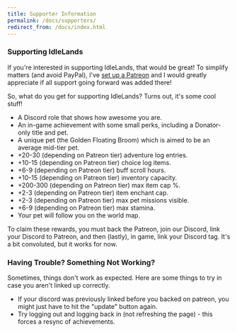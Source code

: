 ```yaml
---
title: Supporter Information
permalink: /docs/supporters/
redirect_from: /docs/index.html
---
```


### Supporting IdleLands

If you're interested in supporting IdleLands, that would be great! To simplify matters (and avoid PayPal), I've <a href="https://www.patreon.com/seiyria" target="_blank">set up a Patreon</a> and I would greatly appreciate if all support going forward was added there!

So, what do you get for supporting IdleLands? Turns out, it's some cool stuff!

* A Discord role that shows how awesome you are.
* An in-game achievement with some small perks, including a Donator-only title and pet.
* A unique pet (the Golden Floating Broom) which is aimed to be an average mid-tier pet.
* +20-30 (depending on Patreon tier) adventure log entries.
* +10-15 (depending on Patreon tier) choice log items.
* +6-9 (depending on Patreon tier) buff scroll hours.
* +10-15 (depending on Patreon tier) inventory capacity.
* +200-300 (depending on Patreon tier) max item cap %.
* +2-3 (depending on Patreon tier) item enchant cap.
* +2-3 (depending on Patreon tier) max pet missions visible.
* +6-9 (depending on Patreon tier) max stamina.
* Your pet will follow you on the world map.

To claim these rewards, you must back the Patreon, join our Discord, link your Discord to Patreon, and then (lastly), in game, link your Discord tag. It's a bit convoluted, but it works for now.

### Having Trouble? Something Not Working?

Sometimes, things don't work as expected. Here are some things to try in case you aren't linked up correctly.

* If your discord was previously linked before you backed on patreon, you might just have to hit the "update" button again.
* Try logging out and logging back in (not refreshing the page) - this forces a resync of achievements.

